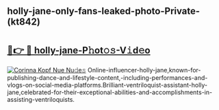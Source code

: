 ## holly-jane-only-fans​-leaked-photo​-Private-(kt842)


# <h2><a href="https://mediaupload.pro?title=holly-jane&ref=git">🔗👉 🔴 holly-jane-P𝚑ot𝚘𝚜-V𝚒d𝚎o</a></h2>

[![Corinna Kopf Nue Nu𝚍e𝚜](https://i.imgur.com/0qMVB7G.gif)](https://mediaupload.pro?title=holly-jane&ref=git)
Online-influencer-holly-jane,known-for-publishing-dance-and-lifestyle-content,-including-performances-and-vlogs-on-social-media-platforms.Brilliant-ventriloquist-assistant-holly-jane,celebrated-for-their-exceptional-abilities-and-accomplishments-in-assisting-ventriloquists.  